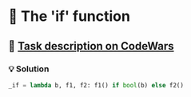# 📝 The 'if' function

## 🔗 [Task description on CodeWars](https://www.codewars.com/kata/54147087d5c2ebe4f1000805)

### 💡 Solution

```python
_if = lambda b, f1, f2: f1() if bool(b) else f2()
```
